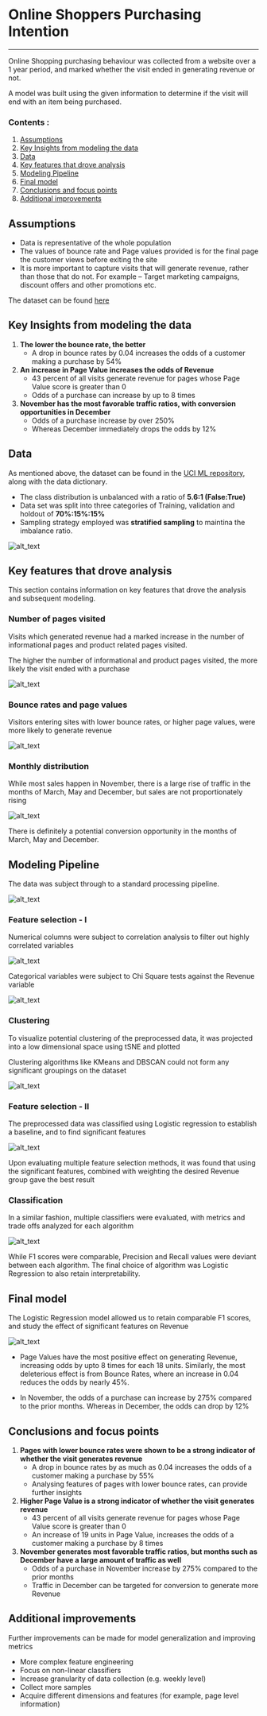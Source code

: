 # Online Shoppers Purchasing Intention
----------

Online Shopping purchasing behaviour was collected from a website over a 1 year period, and marked whether the visit ended in generating revenue or not. 

A model was built using the given information to determine if the visit will end with an item being purchased.


### Contents : 
1. [Assumptions](https://github.com/Srihari231092/UCI_OnlineShoppers/blob/master/README.md#assumptions)
1. [Key Insights from modeling the data](https://github.com/Srihari231092/UCI_OnlineShoppers/blob/master/README.md#key-insights-from-modeling-the-data)
1. [Data](https://github.com/Srihari231092/UCI_OnlineShoppers/blob/master/README.md#data)
1. [Key features that drove analysis](https://github.com/Srihari231092/UCI_OnlineShoppers/blob/master/README.md#key-features-that-drove-analysis)
1. [Modeling Pipeline](https://github.com/Srihari231092/UCI_OnlineShoppers/blob/master/README.md#modeling-pipeline)
1. [Final model](https://github.com/Srihari231092/UCI_OnlineShoppers/blob/master/README.md#final-model)
1. [Conclusions and focus points](https://github.com/Srihari231092/UCI_OnlineShoppers/blob/master/README.md#conclusions-and-focus-points)
1. [Additional improvements](https://github.com/Srihari231092/UCI_OnlineShoppers/blob/master/README.md#additional-improvements)


## Assumptions

- Data is representative of the whole population
- The values of bounce rate and Page values provided is for the final page the customer views before exiting the site
- It is more important to capture visits that will generate revenue, rather than those that do not. For example – Target marketing campaigns, discount offers and other promotions etc.


The dataset can be found [here](https://archive.ics.uci.edu/ml/datasets/Online+Shoppers+Purchasing+Intention+Dataset)

## Key Insights from modeling the data
	
1. <b>The lower the bounce rate, the better</b>
	- A drop in bounce rates by 0.04 increases the odds of a customer making a purchase by 54%
1. <b>An increase in Page Value increases the odds of Revenue</b>
	- 43 percent of all visits generate revenue for pages whose Page Value score is greater than 0
	- Odds of a purchase can increase by up to 8 times
1. <b>November has the most favorable traffic ratios, with conversion opportunities in December</b>
	- Odds of a purchase increase by over 250%
	- Whereas December immediately drops the odds by 12%



## Data

As mentioned above, the dataset can be found in the [UCI ML repository](https://archive.ics.uci.edu/ml/datasets/Online+Shoppers+Purchasing+Intention+Dataset), along with the data dictionary.

 - The class distribution is unbalanced with a ratio of <b>5.6:1 (False:True)</b>
 - Data set was split into three categories of Training, validation and holdout of <b>70%:15%:15%</b>
 - Sampling strategy employed was <b>stratified sampling</b> to maintina the imbalance ratio.

![alt_text](https://github.com/Srihari231092/UCI_OnlineShoppers/blob/master/res/img/class_imb.png)

## Key features that drove analysis 

This section contains information on key features that drove the analysis and subsequent modeling.

### Number of pages visited 

Visits which generated revenue had a marked increase in the number of informational pages and product related pages visited.

The higher the number of informational and product pages visited, the more likely the visit ended with a purchase

![alt_text](https://github.com/Srihari231092/UCI_OnlineShoppers/blob/master/res/img/info_prod.PNG)

### Bounce rates and page values

Visitors entering sites with lower bounce rates, or higher page values, were more likely to generate revenue
 
![alt_text](https://github.com/Srihari231092/UCI_OnlineShoppers/blob/master/res/img/bounce_rates_page_val.PNG)

### Monthly distribution

While most sales happen in November, there is a large rise of traffic in the months of  March, May and December, but sales are not proportionately rising

![alt_text](https://github.com/Srihari231092/UCI_OnlineShoppers/blob/master/res/img/month.png)

There is definitely a potential conversion opportunity in the months of March, May and December. 


## Modeling Pipeline

The data was subject through to a standard processing pipeline.

![alt_text](https://github.com/Srihari231092/UCI_OnlineShoppers/blob/master/res/img/preproc_pipeline.PNG)

### Feature selection - I

Numerical columns were subject to correlation analysis to filter out highly correlated variables

![alt_text](https://github.com/Srihari231092/UCI_OnlineShoppers/blob/master/res/img/num_corr.png)


Categorical variables were subject to Chi Square tests against the Revenue variable

![alt_text](https://github.com/Srihari231092/UCI_OnlineShoppers/blob/master/res/img/chisq.PNG)


### Clustering

To visualize potential clustering of the preprocessed data, it was projected into a low dimensional space using tSNE and plotted

Clustering algorithms like KMeans and DBSCAN could not form any significant groupings on the dataset

![alt_text](https://github.com/Srihari231092/UCI_OnlineShoppers/blob/master/res/img/clustering.PNG)


### Feature selection - II

The preprocessed data was classified using Logistic regression to establish a baseline, and to find significant features

![alt_text](https://github.com/Srihari231092/UCI_OnlineShoppers/blob/master/res/img/logreg1.PNG)

Upon evaluating multiple feature selection methods, it was found that using the significant features, combined with weighting the desired Revenue group gave the best result


### Classification 

In a similar fashion, multiple classifiers were evaluated, with metrics and trade offs analyzed for each algorithm

![alt_text](https://github.com/Srihari231092/UCI_OnlineShoppers/blob/master/res/img/classifiers.PNG)


While F1 scores were comparable, Precision and Recall values were deviant between each algorithm.
The final choice of algorithm was Logistic Regression to also retain interpretability.
 
## Final model

The Logistic Regression model allowed us to retain comparable F1 scores, and study the effect of significant features on Revenue

![alt_text](https://github.com/Srihari231092/UCI_OnlineShoppers/blob/master/res/img/logreg_final.PNG)

- Page Values have the most positive effect on generating Revenue, increasing odds by upto 8 times for each 18 units.
Similarly, the most deleterious effect is from Bounce Rates, where an increase in 0.04 reduces the odds by nearly 45%.

- In November, the odds of a purchase can increase by 275% compared to the prior months. Whereas in December, the odds can drop by 12%


## Conclusions and focus points

1. <b>Pages with lower bounce rates were shown to be a strong indicator of whether the visit generates revenue</b>
	- A drop in bounce rates by as much as 0.04 increases the odds of a customer making a purchase by 55%
	- Analysing features of pages with lower bounce rates, can provide further insights
1. <b>Higher Page Value is a strong indicator of whether the visit generates revenue</b>
	- 43 percent of all visits generate revenue for pages whose Page Value score is greater than 0
	- An increase of 19 units in Page Value, increases the odds of a customer making a purchase by 8 times
1. <b>November generates most favorable traffic ratios, but months such as December have a large amount of traffic as well</b>
	- Odds of a purchase in November increase by 275% compared to the prior months
	- Traffic in December can be targeted for conversion to generate more Revenue
	

## Additional improvements

Further improvements can be made for model generalization and improving metrics

 - More complex feature engineering
 - Focus on non-linear classifiers 
 - Increase granularity of data collection (e.g. weekly level)
 - Collect more samples
 - Acquire different dimensions and features (for example, page level information)






